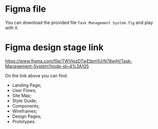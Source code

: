 # Figma file
 You can download the provided file `Task Management System.fig` and play with it.

# Figma design stage link
https://www.figma.com/file/TWVIpzDTwEtbm1UrN78wjH/Task-Management-System?node-id=4%3A105

On the link above you can find:
- Landing Page;
- User Flows;
- Site Map;
- Style Guide;
- Components;
- Wireframes;
- Design Pages;
- Prototypes.
